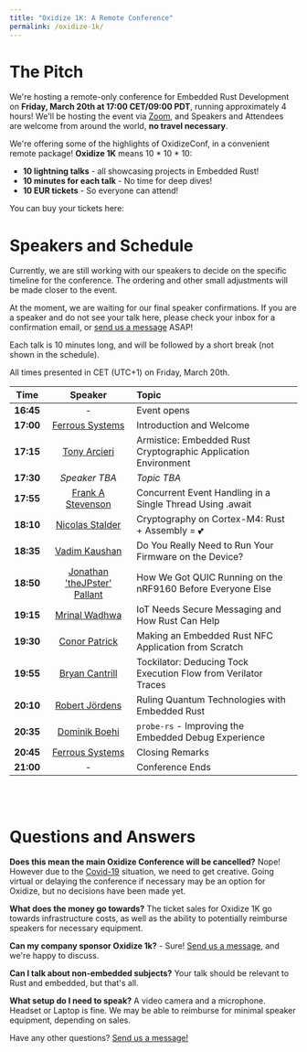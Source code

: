 ```yaml
---
title: "Oxidize 1K: A Remote Conference"
permalink: /oxidize-1k/
---
```

<script src='https://js.tito.io/v1' async></script>


# The Pitch

We're hosting a remote-only conference for Embedded Rust Development on **Friday, March 20th at 17:00 CET/09:00 PDT**, running approximately 4 hours! We'll be hosting the event via [Zoom](https://zoom.us), and Speakers and Attendees are welcome from around the world, **no travel necessary**.

We're offering some of the highlights of OxidizeConf, in a convenient remote package! **Oxidize 1K** means 10 * 10 * 10:

* **10 lightning talks** - all showcasing projects in Embedded Rust!
* **10 minutes for each talk** - No time for deep dives!
* **10 EUR tickets** - So everyone can attend!

You can buy your tickets here:

<tito-widget event="ferrous-systems/oxidize-10-3"></tito-widget>

# Speakers and Schedule

Currently, we are still working with our speakers to decide on the specific timeline for the conference. The ordering and other small adjustments will be made closer to the event.

At the moment, we are waiting for our final speaker confirmations. If you are a speaker and do not see your talk here, please check your inbox for a confirmation email, or [send us a message](mailto:oxidize@ferrous-systems.com) ASAP!

Each talk is 10 minutes long, and will be followed by a short break (not shown in the schedule).

All times presented in CET (UTC+1) on Friday, March 20th.

| Time | Speaker | Topic |
| :--:  | :-----: | :---- |
| **16:45** | - | Event opens |
| **17:00** | [Ferrous Systems] | Introduction and Welcome |
| **17:15** | [Tony Arcieri] | Armistice: Embedded Rust Cryptographic Application Environment |
| **17:30** | *Speaker TBA* | *Topic TBA* |
| **17:55** | [Frank A Stevenson] | Concurrent Event Handling in a Single Thread Using .await  |
| **18:10** | [Nicolas Stalder] | Cryptography on Cortex-M4: Rust + Assembly = 💕 |
| **18:35** | [Vadim Kaushan] | Do You Really Need to Run Your Firmware on the Device? |
| **18:50** | [Jonathan 'theJPster' Pallant] | How We Got QUIC Running on the nRF9160 Before Everyone Else |
| **19:15** | [Mrinal Wadhwa] | IoT Needs Secure Messaging and How Rust Can Help |
| **19:30** | [Conor Patrick] | Making an Embedded Rust NFC Application from Scratch |
| **19:55** | [Bryan Cantrill] | Tockilator: Deducing Tock Execution Flow from Verilator Traces |
| **20:10** | [Robert Jördens] | Ruling Quantum Technologies with Embedded Rust |
| **20:35** | [Dominik Boehi] | `probe-rs` - Improving the Embedded Debug Experience |
| **20:45** | [Ferrous Systems] | Closing Remarks |
| **21:00** | - | Conference Ends |

[Tony Arcieri]: https://github.com/tarcieri
[Frank A Stevenson]: #speakers-and-schedule
[Nicolas Stalder]: https://github.com/nickray
[Vadim Kaushan]: https://github.com/disasm
[Jonathan 'theJPster' Pallant]: https://github.com/jonathanpallant
[Mrinal Wadhwa]: https://github.com/mrinalwadhwa
[Conor Patrick]: https://github.com/conorpp
[Dominik Boehi]: https://github.com/Tiwalun
[Bryan Cantrill]: https://github.com/bcantrill
[Robert Jördens]: https://github.com/jordens
[Ferrous Systems]: https://ferrous-systems.com

<!--
    THESE ARE THE BREAKS - Add back if we have something interesting happening

| **17:25** | - | Short Break (5m) |
| **17:40** | - | Long Break (15m) |
| **18:05** | - | Short Break (5m) |
| **18:20** | - | Long Break (15m) |
| **18:45** | - | Short Break (5m) |
| **19:00** | - | Long Break (15m) |
| **19:25** | - | Short Break (5m) |
| **19:40** | - | Long Break (15m) |
| **20:05** | - | Short Break (5m) |
| **20:20** | - | Long Break (15m) |

-->




<br><br>

# Questions and Answers

**Does this mean the main Oxidize Conference will be cancelled?** Nope! However due to the [Covid-19](https://en.wikipedia.org/wiki/Coronavirus_disease_2019) situation, we need to get creative. Going virtual or delaying the conference if necessary may be an option for Oxidize, but no decisions have been made yet.

**What does the money go towards?** The ticket sales for Oxidize 1K go towards infrastructure costs, as well as the ability to potentially reimburse speakers for necessary equipment.

**Can my company sponsor Oxidize 1k?** - Sure! [Send us a message](mailto:oxidize@ferrous-systems.com), and we're happy to discuss.

**Can I talk about non-embedded subjects?** Your talk should be relevant to Rust and embedded, but that's all.

**What setup do I need to speak?** A video camera and a microphone. Headset or Laptop is fine. We may be able to reimburse for minimal speaker equipment, depending on sales.

Have any other questions? [Send us a message!](mailto:oxidize@ferrous-systems.com)
